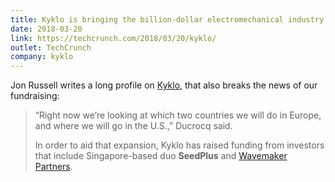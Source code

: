 ```yaml
---
title: Kyklo is bringing the billion-dollar electromechanical industry into digital sales
date: 2018-03-20
link: https://techcrunch.com/2018/03/20/kyklo/
outlet: TechCrunch
company: kyklo
---
```


Jon Russell writes a long profile on [Kyklo](https://www.kyklo.co/), that also breaks the news of our fundraising:

> “Right now we’re looking at which two countries we will do in Europe, and where we will go in the U.S.,” Ducrocq said.
> 
> In order to aid that expansion, Kyklo has raised funding from investors that include Singapore-based duo **SeedPlus** and [Wavemaker Partners](https://wavemaker.vc/).